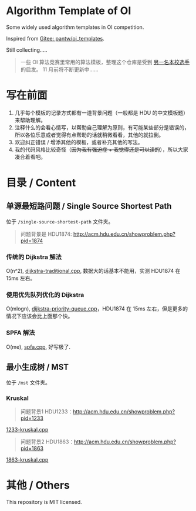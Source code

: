# Algorithm Template of OI

Some widely used algorithm templates in OI competition.

Inspired from [Gitee: pantw/oi_templates](https://gitee.com/pantw/OI_templates).

Still collecting.....

> 一些 OI 算法竞赛里常用的算法模板，整理这个仓库是受到 [另一名本校选手](https://gitee.com/pantw/OI_templates) 的启发。 11 月前将不断更新中……

# 写在前面

1. 几乎每个模板的记录方式都有一道背景问题（一般都是 HDU 的中文模板题）来帮助理解。
2. 注释什么的会看心情写，以帮助自己理解为原则，有可能某些部分是错误的，所以各位乐意或者觉得有点帮助的话就稍微看看，其他的就拉倒。
3. 欢迎纠正错误 / 增添其他的模板，或者补充其他的写法。
4. 我的代码风格比较奇怪（<s>因为我有强迫症 + 我觉得还是可以读的</s>），所以大家凑合着看吧。

# 目录 / Content

## 单源最短路问题 / Single Source Shortest Path

位于 ```/single-source-shortest-path``` 文件夹。

> 问题背景是 HDU1874: http://acm.hdu.edu.cn/showproblem.php?pid=1874

### 传统的 Dijkstra 解法
  
O(n^2), [dijkstra-traditional.cpp](blob/master/single-source-shortest-path/dijkstra-traditional.cpp), 数据大的话基本不能用，实测 HDU1874 在 15ms 左右。

### 使用优先队列优化的 Dijkstra

O(mlogn), [dijkstra-priority-queue.cpp](blob/master/single-source-shortest-path/dijkstra-priority-queue.cpp)，HDU1874 在 15ms 左右，但是更多的情况下应该会比上面那个快。

### SPFA 解法

O(me), [spfa.cpp](blob/master/single-source-shortest-path/spfa.cpp), 好写极了.

## 最小生成树 / MST

位于 ```/mst``` 文件夹。

### Kruskal

> 问题背景1 HDU1233：http://acm.hdu.edu.cn/showproblem.php?pid=1233

[1233-kruskal.cpp](blob/master/mst/1233-kruskal.cpp)

> 问题背景2 HDU1863：http://acm.hdu.edu.cn/showproblem.php?pid=1863

[1863-kruskal.cpp](blob/master/mst/1863-kruskal.cpp)


# 其他 / Others

This repository is MIT licensed.